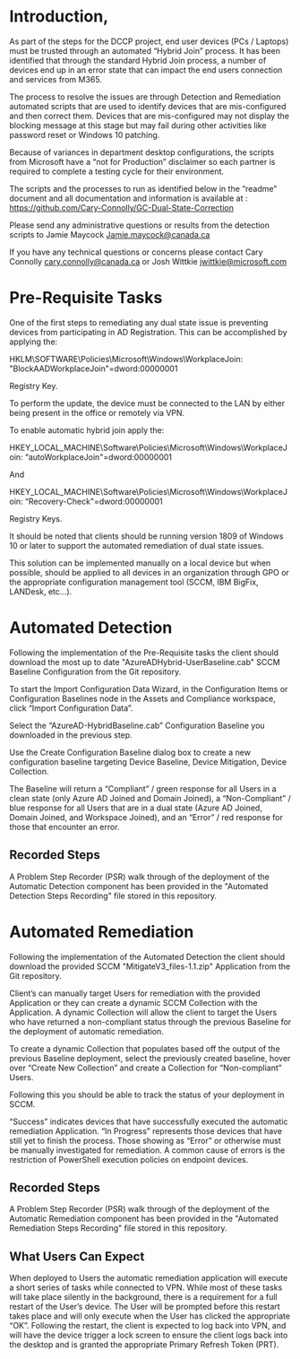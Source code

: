 # Introduction, #

As part of the steps for the DCCP project, end user devices (PCs / Laptops) must be trusted through an automated  “Hybrid Join” process. It has been identified that through the standard Hybrid Join process, a number of devices end up in an error state that can impact the end users connection and services from M365. 

The process to resolve the issues are through Detection and Remediation automated scripts that are used to identify devices that are mis-configured and then correct them. Devices that are mis-configured may not display the blocking message at this stage but may fail during other activities like password reset or Windows 10 patching.

Because of variances in department desktop configurations, the scripts from Microsoft have a “not for Production” disclaimer so each partner is required to complete a testing cycle for their environment.

The scripts and the processes to run as identified below in the “readme” document and all documentation and information is available at : https://github.com/Cary-Connolly/GC-Dual-State-Correction

Please send any administrative questions or results from the detection scripts to Jamie Maycock Jamie.maycock@canada.ca

If you have any technical questions or concerns please contact Cary Connolly cary.connolly@canada.ca or Josh Wittkie  jwittkie@microsoft.com

# Pre-Requisite Tasks #

One of the first steps to remediating any dual state issue is preventing devices from participating in AD Registration. This can be accomplished by applying the:

HKLM\SOFTWARE\Policies\Microsoft\Windows\WorkplaceJoin: "BlockAADWorkplaceJoin"=dword:00000001

Registry Key.

To perform the update, the device must be connected to the LAN by either being present in the office or remotely via VPN.
 
To enable automatic hybrid join apply the:

HKEY_LOCAL_MACHINE\Software\Policies\Microsoft\Windows\WorkplaceJoin: “autoWorkplaceJoin"=dword:00000001

And

HKEY_LOCAL_MACHINE\Software\Policies\Microsoft\Windows\WorkplaceJoin: “Recovery-Check"=dword:00000001

Registry Keys.
 
It should be noted that clients should be running version 1809 of Windows 10 or later to support the automated remediation of dual state issues.
 
This solution can be implemented manually on a local device but when possible, should be applied to all devices in an organization through GPO or the appropriate configuration management tool (SCCM, IBM BigFix, LANDesk, etc...).

# Automated Detection #

Following the implementation of the Pre-Requisite tasks the client should download the most up to date "AzureADHybrid-UserBaseline.cab" SCCM Baseline Configuration from the Git repository.

To start the Import Configuration Data Wizard, in the Configuration Items or Configuration Baselines node in the Assets and Compliance workspace, click “Import Configuration Data”.

Select the “AzureAD-HybridBaseline.cab” Configuration Baseline you downloaded in the previous step.

Use the Create Configuration Baseline dialog box to create a new configuration baseline targeting Device Baseline, Device Mitigation, Device Collection.

The Baseline will return a “Compliant” / green response for all Users in a clean state (only Azure AD Joined and Domain Joined), a “Non-Compliant” / blue response for all Users that are in a dual state (Azure AD Joined, Domain Joined, and Workspace Joined), and an “Error” / red response for those that encounter an error.

## Recorded Steps ##

A Problem Step Recorder (PSR) walk through of the deployment of the Automatic Detection component has been provided in the "Automated Detection Steps Recording" file stored in this repository.
 
 # Automated Remediation #
 
Following the implementation of the Automated Detection the client should download the provided SCCM "MitigateV3_files-1.1.zip" Application from the Git repository.
 
Client’s can manually target Users for remediation with the provided Application or they can create a dynamic SCCM Collection with the Application. A dynamic Collection will allow the client to target the Users who have returned a non-compliant status through the previous Baseline for the deployment of automatic remediation.

To create a dynamic Collection that populates based off the output of the previous Baseline deployment, select the previously created baseline, hover over “Create New Collection” and create a Collection for “Non-compliant” Users.

Following this you should be able to track the status of your deployment in SCCM.
 
“Success” indicates devices that have successfully executed the automatic remediation Application. “In Progress” represents those devices that have still yet to finish the process. Those showing as “Error” or otherwise must be manually investigated for remediation. A common cause of errors is the restriction of PowerShell execution policies on endpoint devices.

## Recorded Steps ##

A Problem Step Recorder (PSR) walk through of the deployment of the Automatic Remediation component has been provided in the "Automated Remediation Steps Recording" file stored in this repository.

## What Users Can Expect ##

When deployed to Users the automatic remediation application will execute a short series of tasks while connected to VPN. While most of these tasks will take place silently in the background, there is a requirement for a full restart of the User’s device. The User will be prompted before this restart takes place and will only execute when the User has clicked the appropriate “OK”. Following the restart, the client is expected to log back into VPN, and will have the device trigger a lock screen to ensure the client logs back into the desktop and is granted the appropriate Primary Refresh Token (PRT).
